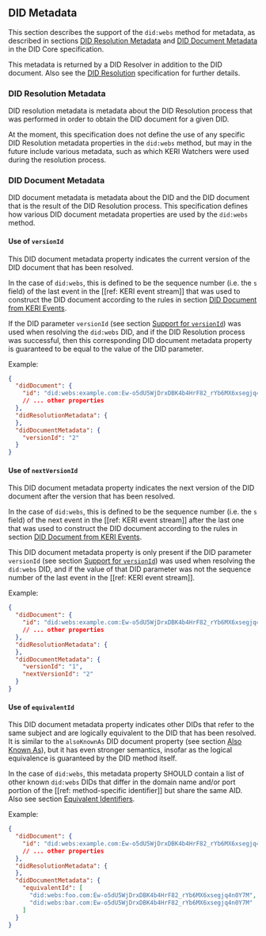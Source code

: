 ## DID Metadata

This section describes the support of the `did:webs` method for metadata, as described in sections
[DID Resolution Metadata](https://www.w3.org/TR/did-core/#did-resolution-metadata) and
[DID Document Metadata](https://www.w3.org/TR/did-core/#did-document-metadata) in the DID Core specification.

This metadata is returned by a DID Resolver in addition to the DID document. Also see the 
[DID Resolution](https://w3c-ccg.github.io/did-resolution/) specification for further details.

### DID Resolution Metadata

DID resolution metadata is metadata about the DID Resolution process that was performed in order to obtain
the DID document for a given DID.

At the moment, this specification does not define the use of
any specific DID Resolution metadata properties in the `did:webs` method, but may in the future include
various metadata, such as which KERI Watchers were used during the resolution process.

### DID Document Metadata

DID document metadata is metadata about the DID and the DID document that is the result of the DID
Resolution process. This specification defines how various DID document metadata properties are used
by the `did:webs` method.

#### Use of `versionId`

This DID document metadata property indicates the current version of the DID document that has been
resolved.

In the case of `did:webs`, this is defined to be the sequence number (i.e. the `s` field) of
the last event in the [[ref: KERI event stream]] that was used to construct the DID document according to
the rules in section [DID Document from KERI Events](#did-document-from-keri-events).

If the DID parameter `versionId` (see section [Support for `versionId`](#support-for-versionid)) was used when
resolving the `did:webs` DID, and if the DID Resolution process was successful, then this corresponding DID
document metadata property is guaranteed to be equal to the value of the DID parameter.

Example:

```json
{
  "didDocument": {
    "id": "did:webs:example.com:Ew-o5dU5WjDrxDBK4b4HrF82_rYb6MX6xsegjq4n0Y7M"
    // ... other properties
  },
  "didResolutionMetadata": {
  },
  "didDocumentMetadata": {
    "versionId": "2"
  }
}
```

#### Use of `nextVersionId`

This DID document metadata property indicates the next version of the DID document after the version that has been
resolved.

In the case of `did:webs`, this is defined to be the sequence number (i.e. the `s` field) of
the next event in the [[ref: KERI event stream]] after the last one that was used to construct the DID document
according to the rules in section [DID Document from KERI Events](#did-document-from-keri-events).

This DID document metadata property is only present if the DID parameter `versionId`
(see section [Support for `versionId`](#support-for-versionid)) was used when resolving the `did:webs` DID, and
if the value of that DID parameter was not the sequence number of the last event in the [[ref: KERI event stream]].

Example:

```json
{
  "didDocument": {
    "id": "did:webs:example.com:Ew-o5dU5WjDrxDBK4b4HrF82_rYb6MX6xsegjq4n0Y7M"
    // ... other properties
  },
  "didResolutionMetadata": {
  },
  "didDocumentMetadata": {
    "versionId": "1",
    "nextVersionId": "2"
  }
}
```

#### Use of `equivalentId`

This DID document metadata property indicates other DIDs that refer to the same subject and are logically equivalent
to the DID that has been resolved. It is similar to the `alsoKnownAs` DID document property (see section
[Also Known As](#also-known-as)), but it has even stronger semantics, insofar as the logical equivalence is
guaranteed by the DID method itself.

In the case of `did:webs`, this metadata property SHOULD contain a list of other known `did:webs` DIDs that differ
in the domain name and/or port portion of the [[ref: method-specific identifier]]
but share the same AID. Also see section [Equivalent Identifiers](#equivalent-identifiers).

Example:

```json
{
  "didDocument": {
    "id": "did:webs:example.com:Ew-o5dU5WjDrxDBK4b4HrF82_rYb6MX6xsegjq4n0Y7M"
    // ... other properties
  },
  "didResolutionMetadata": {
  },
  "didDocumentMetadata": {
    "equivalentId": [
      "did:webs:foo.com:Ew-o5dU5WjDrxDBK4b4HrF82_rYb6MX6xsegjq4n0Y7M",
      "did:webs:bar.com:Ew-o5dU5WjDrxDBK4b4HrF82_rYb6MX6xsegjq4n0Y7M"
    ]    
  }
}
```
